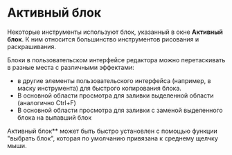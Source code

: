 # Активный блок

Некоторые инструменты используют блок, указанный в окне **Активный блок**. К ним относится большинство инструментов рисования и раскрашивания.

Блоки в пользовательском интерфейсе редактора можно перетаскивать в разные места с различными эффектами:
 - в другие элементы пользовательского интерфейса (например, в маску инструмента) для быстрого копирования блока.
 - В основной области просмотра для заливки выделенной области (аналогично Ctrl+F)
 - В основной области просмотра для заливки с заменой выделенного блока на выпавший блок

Активный блок** может быть быстро установлен с помощью функции "выбрать блок", которая по умолчанию привязана к среднему щелчку мыши.
